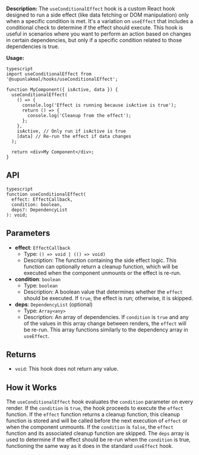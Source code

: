 **Description:**
The `useConditionalEffect` hook is a custom React hook designed to run a side effect (like data fetching or DOM manipulation) only when a specific condition is met. It's a variation on `useEffect` that includes a conditional check to determine if the effect should execute. This hook is useful in scenarios where you want to perform an action based on changes in certain dependencies, but only if a specific condition related to those dependencies is true.

**Usage:**

```
typescript
import useConditionalEffect from '@supunlakmal/hooks/useConditionalEffect';

function MyComponent({ isActive, data }) {
  useConditionalEffect(
    () => {
      console.log('Effect is running because isActive is true');
      return () => {
        console.log('Cleanup from the effect');
      };
    },
    isActive, // Only run if isActive is true
    [data] // Re-run the effect if data changes
  );

  return <div>My Component</div>;
}
```

## API

```
typescript
function useConditionalEffect(
  effect: EffectCallback,
  condition: boolean,
  deps?: DependencyList
): void;
```

## Parameters

- **effect**: `EffectCallback`
  - Type: `() => void | (() => void)`
  - Description: The function containing the side effect logic. This function can optionally return a cleanup function, which will be executed when the component unmounts or the effect is re-run.
- **condition**: `boolean`
  - Type: `boolean`
  - Description: A boolean value that determines whether the `effect` should be executed. If `true`, the effect is run; otherwise, it is skipped.
- **deps**: `DependencyList` (optional)
  - Type: `Array<any>`
  - Description: An array of dependencies. If `condition` is `true` and any of the values in this array change between renders, the `effect` will be re-run. This array functions similarly to the dependency array in `useEffect`.

## Returns

- `void`: This hook does not return any value.

## How it Works

The `useConditionalEffect` hook evaluates the `condition` parameter on every render. If the `condition` is `true`, the hook proceeds to execute the `effect` function. If the `effect` function returns a cleanup function, this cleanup function is stored and will be called before the next execution of `effect` or when the component unmounts. If the `condition` is `false`, the `effect` function and its associated cleanup function are skipped. The `deps` array is used to determine if the effect should be re-run when the `condition` is true, functioning the same way as it does in the standard `useEffect` hook.
